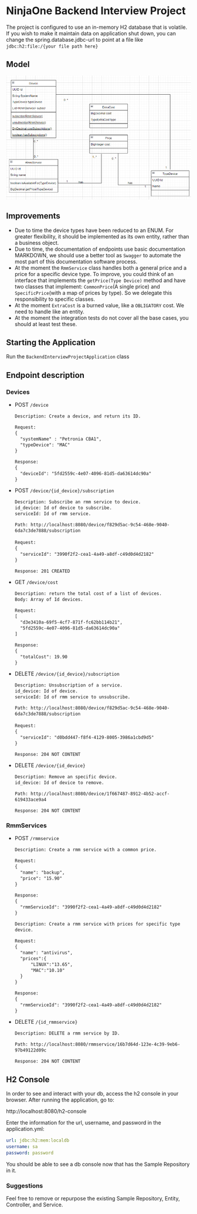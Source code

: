 # NinjaOne Backend Interview Project

The project is configured to use an in-memory H2 database that is volatile. If you wish to make it maintain data on
application shut down, you can change the spring.database.jdbc-url to point at a file
like `jdbc:h2:file:/{your file path here}`

## Model

![alt text](https://github.com/shuraG/backend-ninjaOne/blob/main/images/umlModel.png)

## Improvements

* Due to time the device types have been reduced to an ENUM. For greater flexibility, it should be implemented as its
  own entity, rather than a business object.
* Due to time, the documentation of endpoints use basic documentation MARKDOWN, we should use a better tool as `Swagger` to automate the most part of this documentation software process.
* At the moment the `RmmService` class handles both a general price and a price for a specific device type. To improve,
  you could think of an interface that implements the `getPrice(Type Device)` method and have two classes that
  implement: `CommonPrice`(A single price) and `SpecificPrice`(with a map of prices by type). So we delegate this
  responsibility to specific classes.
* At the moment `ExtraCost` is a burned value, like a `OBLIGATORY` cost. We need to handle like an entity.
* At the moment the integration tests do not cover all the base cases, you should at least test these.

## Starting the Application

Run the `BackendInterviewProjectApplication` class

## Endpoint description

### Devices

* POST `/device `

  ```` 
  Description: Create a device, and return its ID.
  
  ````

  ````
  Request:
  {
    "systemName" : "Petronia CBA1",
    "typeDevice": "MAC"
  }
  ````

  ````
  Response:
  {
    "deviceId": "5fd2559c-4e07-4096-81d5-da63614dc90a"
  }
  ````

* POST `/device/{id_device}/subscription`

  ```` 
  Description: Subscribe an rmm service to device.
  id_device: Id of device to subscribe.
  serviceId: Id of rmm service.
  ````

  ````
  Path: http://localhost:8080/device/f829d5ac-9c54-468e-9040-6da7c3de7888/subscription
  
  Request:
  {
    "serviceId": "3990f2f2-cea1-4a49-a8df-c49d0d4d2182" 
  }
  ````

  ````
  Response: 201 CREATED
  ````
* GET `/device/cost`
    ```` 
  Description: return the total cost of a list of devices.
  Body: Array of Id devices.
  ````

  ````
  Request:
  [
    "d3e3410a-69f5-4cf7-871f-fc62bb114b21",
    "5fd2559c-4e07-4096-81d5-da63614dc90a"
  ]
  ````

  ````
  Response:
  {
    "totalCost": 19.90
  }
  ````
* DELETE `/device/{id_device}/subscription`
   ```` 
  Description: Unsubscription of a service.
  id_device: Id of device.
  serviceId: Id of rmm service to unsubscribe.
  ````

  ````
  Path: http://localhost:8080/device/f829d5ac-9c54-468e-9040-6da7c3de7888/subscription
  
  Request:
  {
    "serviceId": "d0bdd447-f8f4-4129-8005-3986a1cbd9d5"
  }
  ````

  ````
  Response: 204 NOT CONTENT
  ````
* DELETE `/device/{id_device}`
   ```` 
  Description: Remove an specific device.
  id_device: Id of device to remove.
  
  ````

  ````
  Path: http://localhost:8080/device/1f667487-8912-4b52-accf-619433ace9a4
  ````

  ````
  Response: 204 NOT CONTENT
  ````

### RmmServices
* POST `/rmmservice`
   ```` 
  Description: Create a rmm service with a common price.
  ````

  ````
  Request:
  {
    "name": "backup",
    "price": "15.90"
  }
  ````

  ````
  Response:
  {
    "rmmServiceId": "3990f2f2-cea1-4a49-a8df-c49d0d4d2182"
  }
  ````

  ```` 
  Description: Create a rmm service with prices for specific type device.
  ````

  ````
  Request:
  {
    "name": "antivirus",
    "prices":{
        "LINUX":"13.65",
        "MAC":"10.10"
    }
  }
  ````

  ````
  Response:
  {
    "rmmServiceId": "3990f2f2-cea1-4a49-a8df-c49d0d4d2182"
  }
  ````
  
* DELETE `/{id_rmmservice}`
   ```` 
  Description: DELETE a rmm service by ID.
  
  ````

  ````
  Path: http://localhost:8080/rmmservice/16b7d64d-123e-4c39-9eb6-97b49122d09c
  ````

  ````
  Response: 204 NOT CONTENT
  ````





## H2 Console

In order to see and interact with your db, access the h2 console in your browser.
After running the application, go to:

http://localhost:8080/h2-console

Enter the information for the url, username, and password in the application.yml:

```yml
url: jdbc:h2:mem:localdb
username: sa
password: password
```

You should be able to see a db console now that has the Sample Repository in it.

### Suggestions

Feel free to remove or repurpose the existing Sample Repository, Entity, Controller, and Service. 
